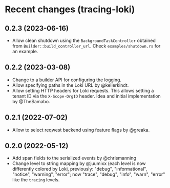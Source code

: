 Recent changes (tracing-loki)
=============================

0.2.3 (2023-06-16)
------------------

- Allow clean shutdown using the `BackgroundTaskController` obtained from
  `Builder::build_controller_url`. Check `examples/shutdown.rs` for an example.

0.2.2 (2023-03-08)
------------------

- Change to a builder API for configuring the logging.
- Allow specifying paths in the Loki URL by @kellerkindt.
- Allow setting HTTP headers for Loki requests. This allows setting a tenant ID
  via the `X-Scope-OrgID` header. Idea and initial implementation by
  @TheSamabo.

0.2.1 (2022-07-02)
------------------

- Allow to select reqwest backend using feature flags by @greaka.

0.2.0 (2022-05-12)
------------------

- Add span fields to the serialized events by @chrismanning
- Change level to string mapping by @juumixx (each level is now differently
  colored by Loki, previously: "debug", "informational", "notice", "warning",
  "error"; now "trace", "debug", "info", "warn", "error" like the `tracing`
  levels.
